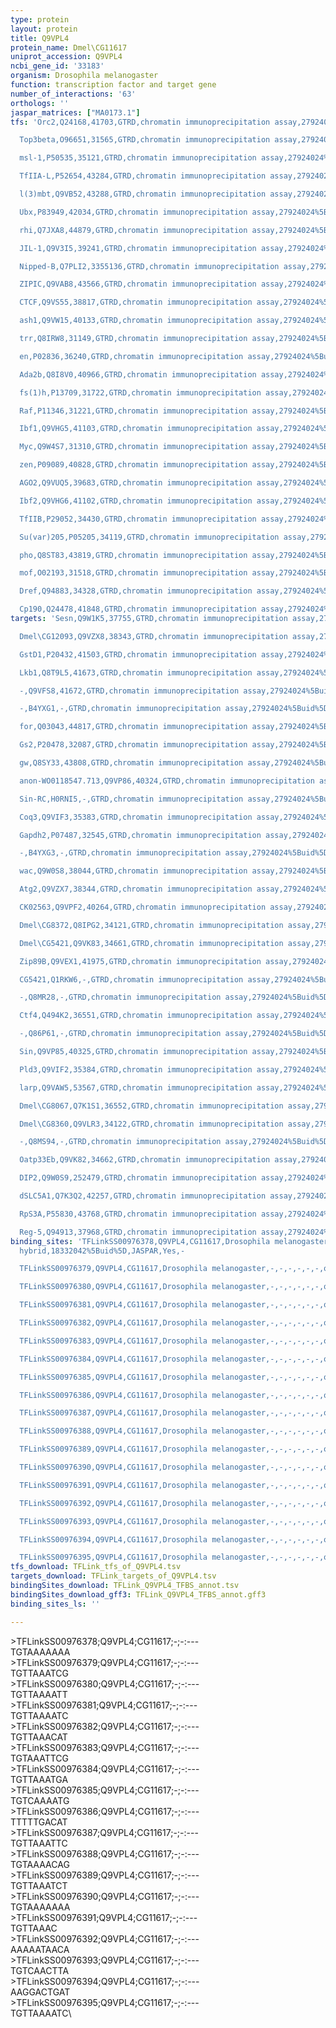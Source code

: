 ```yaml
---
type: protein
layout: protein
title: Q9VPL4
protein_name: Dmel\CG11617
uniprot_accession: Q9VPL4
ncbi_gene_id: '33183'
organism: Drosophila melanogaster
function: transcription factor and target gene
number_of_interactions: '63'
orthologs: ''
jaspar_matrices: ["MA0173.1"]
tfs: 'Orc2,Q24168,41703,GTRD,chromatin immunoprecipitation assay,27924024%5Buid%5D,No

  Top3beta,O96651,31565,GTRD,chromatin immunoprecipitation assay,27924024%5Buid%5D,No

  msl-1,P50535,35121,GTRD,chromatin immunoprecipitation assay,27924024%5Buid%5D,No

  TfIIA-L,P52654,43284,GTRD,chromatin immunoprecipitation assay,27924024%5Buid%5D,No

  l(3)mbt,Q9VB52,43288,GTRD,chromatin immunoprecipitation assay,27924024%5Buid%5D,No

  Ubx,P83949,42034,GTRD,chromatin immunoprecipitation assay,27924024%5Buid%5D,No

  rhi,Q7JXA8,44879,GTRD,chromatin immunoprecipitation assay,27924024%5Buid%5D,No

  JIL-1,Q9V3I5,39241,GTRD,chromatin immunoprecipitation assay,27924024%5Buid%5D,No

  Nipped-B,Q7PLI2,3355136,GTRD,chromatin immunoprecipitation assay,27924024%5Buid%5D,No

  ZIPIC,Q9VAB8,43566,GTRD,chromatin immunoprecipitation assay,27924024%5Buid%5D,No

  CTCF,Q9VS55,38817,GTRD,chromatin immunoprecipitation assay,27924024%5Buid%5D,No

  ash1,Q9VW15,40133,GTRD,chromatin immunoprecipitation assay,27924024%5Buid%5D,No

  trr,Q8IRW8,31149,GTRD,chromatin immunoprecipitation assay,27924024%5Buid%5D,No

  en,P02836,36240,GTRD,chromatin immunoprecipitation assay,27924024%5Buid%5D,No

  Ada2b,Q8I8V0,40966,GTRD,chromatin immunoprecipitation assay,27924024%5Buid%5D,No

  fs(1)h,P13709,31722,GTRD,chromatin immunoprecipitation assay,27924024%5Buid%5D,No

  Raf,P11346,31221,GTRD,chromatin immunoprecipitation assay,27924024%5Buid%5D,No

  Ibf1,Q9VHG5,41103,GTRD,chromatin immunoprecipitation assay,27924024%5Buid%5D,No

  Myc,Q9W4S7,31310,GTRD,chromatin immunoprecipitation assay,27924024%5Buid%5D,No

  zen,P09089,40828,GTRD,chromatin immunoprecipitation assay,27924024%5Buid%5D,No

  AGO2,Q9VUQ5,39683,GTRD,chromatin immunoprecipitation assay,27924024%5Buid%5D,No

  Ibf2,Q9VHG6,41102,GTRD,chromatin immunoprecipitation assay,27924024%5Buid%5D,No

  TfIIB,P29052,34430,GTRD,chromatin immunoprecipitation assay,27924024%5Buid%5D,No

  Su(var)205,P05205,34119,GTRD,chromatin immunoprecipitation assay,27924024%5Buid%5D,No

  pho,Q8ST83,43819,GTRD,chromatin immunoprecipitation assay,27924024%5Buid%5D,No

  mof,O02193,31518,GTRD,chromatin immunoprecipitation assay,27924024%5Buid%5D,No

  Dref,Q94883,34328,GTRD,chromatin immunoprecipitation assay,27924024%5Buid%5D,No

  Cp190,Q24478,41848,GTRD,chromatin immunoprecipitation assay,27924024%5Buid%5D,No'
targets: 'Sesn,Q9W1K5,37755,GTRD,chromatin immunoprecipitation assay,27924024%5Buid%5D,No

  Dmel\CG12093,Q9VZX8,38343,GTRD,chromatin immunoprecipitation assay,27924024%5Buid%5D,No

  GstD1,P20432,41503,GTRD,chromatin immunoprecipitation assay,27924024%5Buid%5D,No

  Lkb1,Q8T9L5,41673,GTRD,chromatin immunoprecipitation assay,27924024%5Buid%5D,No

  -,Q9VFS8,41672,GTRD,chromatin immunoprecipitation assay,27924024%5Buid%5D,No

  -,B4YXG1,-,GTRD,chromatin immunoprecipitation assay,27924024%5Buid%5D,No

  for,Q03043,44817,GTRD,chromatin immunoprecipitation assay,27924024%5Buid%5D,No

  Gs2,P20478,32087,GTRD,chromatin immunoprecipitation assay,27924024%5Buid%5D,No

  gw,Q8SY33,43808,GTRD,chromatin immunoprecipitation assay,27924024%5Buid%5D,No

  anon-WO0118547.713,Q9VP86,40324,GTRD,chromatin immunoprecipitation assay,27924024%5Buid%5D,No

  Sin-RC,H0RNI5,-,GTRD,chromatin immunoprecipitation assay,27924024%5Buid%5D,No

  Coq3,Q9VIF3,35383,GTRD,chromatin immunoprecipitation assay,27924024%5Buid%5D,No

  Gapdh2,P07487,32545,GTRD,chromatin immunoprecipitation assay,27924024%5Buid%5D,No

  -,B4YXG3,-,GTRD,chromatin immunoprecipitation assay,27924024%5Buid%5D,No

  wac,Q9W0S8,38044,GTRD,chromatin immunoprecipitation assay,27924024%5Buid%5D,No

  Atg2,Q9VZX7,38344,GTRD,chromatin immunoprecipitation assay,27924024%5Buid%5D,No

  CK02563,Q9VPF2,40264,GTRD,chromatin immunoprecipitation assay,27924024%5Buid%5D,No

  Dmel\CG8372,Q8IPG2,34121,GTRD,chromatin immunoprecipitation assay,27924024%5Buid%5D,No

  Dmel\CG5421,Q9VK83,34661,GTRD,chromatin immunoprecipitation assay,27924024%5Buid%5D,No

  Zip89B,Q9VEX1,41975,GTRD,chromatin immunoprecipitation assay,27924024%5Buid%5D,No

  CG5421,Q1RKW6,-,GTRD,chromatin immunoprecipitation assay,27924024%5Buid%5D,No

  -,Q8MR28,-,GTRD,chromatin immunoprecipitation assay,27924024%5Buid%5D,No

  Ctf4,Q494K2,36551,GTRD,chromatin immunoprecipitation assay,27924024%5Buid%5D,No

  -,Q86P61,-,GTRD,chromatin immunoprecipitation assay,27924024%5Buid%5D,No

  Sin,Q9VP85,40325,GTRD,chromatin immunoprecipitation assay,27924024%5Buid%5D,No

  Pld3,Q9VIF2,35384,GTRD,chromatin immunoprecipitation assay,27924024%5Buid%5D,No

  larp,Q9VAW5,53567,GTRD,chromatin immunoprecipitation assay,27924024%5Buid%5D,No

  Dmel\CG8067,Q7K1S1,36552,GTRD,chromatin immunoprecipitation assay,27924024%5Buid%5D,No

  Dmel\CG8360,Q9VLR3,34122,GTRD,chromatin immunoprecipitation assay,27924024%5Buid%5D,No

  -,Q8MS94,-,GTRD,chromatin immunoprecipitation assay,27924024%5Buid%5D,No

  Oatp33Eb,Q9VK82,34662,GTRD,chromatin immunoprecipitation assay,27924024%5Buid%5D,No

  DIP2,Q9W0S9,252479,GTRD,chromatin immunoprecipitation assay,27924024%5Buid%5D,No

  dSLC5A1,Q7K3Q2,42257,GTRD,chromatin immunoprecipitation assay,27924024%5Buid%5D,No

  RpS3A,P55830,43768,GTRD,chromatin immunoprecipitation assay,27924024%5Buid%5D,No

  Reg-5,Q94913,37968,GTRD,chromatin immunoprecipitation assay,27924024%5Buid%5D,No'
binding_sites: 'TFLinkSS00976378,Q9VPL4,CG11617,Drosophila melanogaster,-,-,-,-,-,-,one
  hybrid,18332042%5Buid%5D,JASPAR,Yes,-

  TFLinkSS00976379,Q9VPL4,CG11617,Drosophila melanogaster,-,-,-,-,-,-,one hybrid,18332042%5Buid%5D,JASPAR,Yes,-

  TFLinkSS00976380,Q9VPL4,CG11617,Drosophila melanogaster,-,-,-,-,-,-,one hybrid,18332042%5Buid%5D,JASPAR,Yes,-

  TFLinkSS00976381,Q9VPL4,CG11617,Drosophila melanogaster,-,-,-,-,-,-,one hybrid,18332042%5Buid%5D,JASPAR,Yes,-

  TFLinkSS00976382,Q9VPL4,CG11617,Drosophila melanogaster,-,-,-,-,-,-,one hybrid,18332042%5Buid%5D,JASPAR,Yes,-

  TFLinkSS00976383,Q9VPL4,CG11617,Drosophila melanogaster,-,-,-,-,-,-,one hybrid,18332042%5Buid%5D,JASPAR,Yes,-

  TFLinkSS00976384,Q9VPL4,CG11617,Drosophila melanogaster,-,-,-,-,-,-,one hybrid,18332042%5Buid%5D,JASPAR,Yes,-

  TFLinkSS00976385,Q9VPL4,CG11617,Drosophila melanogaster,-,-,-,-,-,-,one hybrid,18332042%5Buid%5D,JASPAR,Yes,-

  TFLinkSS00976386,Q9VPL4,CG11617,Drosophila melanogaster,-,-,-,-,-,-,one hybrid,18332042%5Buid%5D,JASPAR,Yes,-

  TFLinkSS00976387,Q9VPL4,CG11617,Drosophila melanogaster,-,-,-,-,-,-,one hybrid,18332042%5Buid%5D,JASPAR,Yes,-

  TFLinkSS00976388,Q9VPL4,CG11617,Drosophila melanogaster,-,-,-,-,-,-,one hybrid,18332042%5Buid%5D,JASPAR,Yes,-

  TFLinkSS00976389,Q9VPL4,CG11617,Drosophila melanogaster,-,-,-,-,-,-,one hybrid,18332042%5Buid%5D,JASPAR,Yes,-

  TFLinkSS00976390,Q9VPL4,CG11617,Drosophila melanogaster,-,-,-,-,-,-,one hybrid,18332042%5Buid%5D,JASPAR,Yes,-

  TFLinkSS00976391,Q9VPL4,CG11617,Drosophila melanogaster,-,-,-,-,-,-,one hybrid,18332042%5Buid%5D,JASPAR,Yes,-

  TFLinkSS00976392,Q9VPL4,CG11617,Drosophila melanogaster,-,-,-,-,-,-,one hybrid,18332042%5Buid%5D,JASPAR,Yes,-

  TFLinkSS00976393,Q9VPL4,CG11617,Drosophila melanogaster,-,-,-,-,-,-,one hybrid,18332042%5Buid%5D,JASPAR,Yes,-

  TFLinkSS00976394,Q9VPL4,CG11617,Drosophila melanogaster,-,-,-,-,-,-,one hybrid,18332042%5Buid%5D,JASPAR,Yes,-

  TFLinkSS00976395,Q9VPL4,CG11617,Drosophila melanogaster,-,-,-,-,-,-,one hybrid,18332042%5Buid%5D,JASPAR,Yes,-'
tfs_download: TFLink_tfs_of_Q9VPL4.tsv
targets_download: TFLink_targets_of_Q9VPL4.tsv
bindingSites_download: TFLink_Q9VPL4_TFBS_annot.tsv
bindingSites_download_gff3: TFLink_Q9VPL4_TFBS_annot.gff3
binding_sites_ls: ''

---
```

\>TFLinkSS00976378;Q9VPL4;CG11617;-;-:---\TGTAAAAAAA\\>TFLinkSS00976379;Q9VPL4;CG11617;-;-:---\TGTTAAATCG\\>TFLinkSS00976380;Q9VPL4;CG11617;-;-:---\TGTTAAAATT\\>TFLinkSS00976381;Q9VPL4;CG11617;-;-:---\TGTTAAAATC\\>TFLinkSS00976382;Q9VPL4;CG11617;-;-:---\TGTTAAACAT\\>TFLinkSS00976383;Q9VPL4;CG11617;-;-:---\TGTAAATTCG\\>TFLinkSS00976384;Q9VPL4;CG11617;-;-:---\TGTTAAATGA\\>TFLinkSS00976385;Q9VPL4;CG11617;-;-:---\TGTCAAAATG\\>TFLinkSS00976386;Q9VPL4;CG11617;-;-:---\TTTTTGACAT\\>TFLinkSS00976387;Q9VPL4;CG11617;-;-:---\TGTTAAATTC\\>TFLinkSS00976388;Q9VPL4;CG11617;-;-:---\TGTAAAACAG\\>TFLinkSS00976389;Q9VPL4;CG11617;-;-:---\TGTTAAATCT\\>TFLinkSS00976390;Q9VPL4;CG11617;-;-:---\TGTAAAAAAA\\>TFLinkSS00976391;Q9VPL4;CG11617;-;-:---\TGTTAAAC\\>TFLinkSS00976392;Q9VPL4;CG11617;-;-:---\AAAAATAACA\\>TFLinkSS00976393;Q9VPL4;CG11617;-;-:---\TGTCAACTTA\\>TFLinkSS00976394;Q9VPL4;CG11617;-;-:---\AAGGACTGAT\\>TFLinkSS00976395;Q9VPL4;CG11617;-;-:---\TGTTAAAATC\